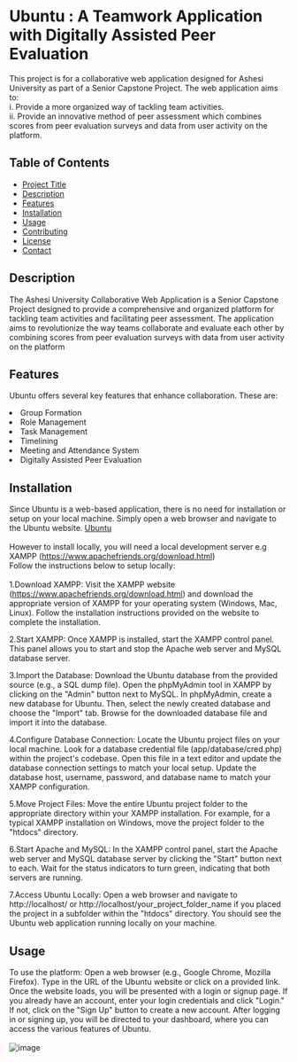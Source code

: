 # Ubuntu : A Teamwork Application with Digitally Assisted Peer Evaluation

This project is for a collaborative web application designed for Ashesi University as part of a Senior Capstone Project. The web application aims to:<br>
i. Provide a more organized way of tackling team activities.<br>
ii. Provide an innovative method of peer assessment which combines scores from peer evaluation surveys and data from user activity on the platform.

## Table of Contents

- [Project Title](#project-title)
- [Description](#description)
- [Features](#features)
- [Installation](#installation)
- [Usage](#usage)
- [Contributing](#contributing)
- [License](#license)
- [Contact](#contact)

## Description
The Ashesi University Collaborative Web Application is a Senior Capstone Project designed to provide a comprehensive and organized platform for tackling team activities and facilitating peer assessment. The application aims to revolutionize the way teams collaborate and evaluate each other by combining scores from peer evaluation surveys with data from user activity on the platform

## Features

Ubuntu offers several key features that enhance collaboration. These are:
<br>
<li>Group Formation</li>
<li>Role Management</li>
<li>Task Management</li>
<li>Timelining </li>
<li>Meeting and Attendance System</li>
<li>Digitally Assisted Peer Evaluation</li>

## Installation
Since Ubuntu is a web-based application, there is no need for installation or setup on your local machine. Simply open a web browser and navigate to the Ubuntu website. <a href = "www.ubuntuapp.herokuapp.com">Ubuntu</a>
<br>
<br>
However to install locally, you will need a local development server e.g XAMPP (https://www.apachefriends.org/download.html)
<br>
Follow the instructions below to setup locally:
<br>
<br>
1.Download XAMPP: Visit the XAMPP website (https://www.apachefriends.org/download.html) and download the appropriate version of XAMPP for your operating system (Windows, Mac, Linux). Follow the installation instructions provided on the website to complete the installation.

2.Start XAMPP: Once XAMPP is installed, start the XAMPP control panel. This panel allows you to start and stop the Apache web server and MySQL database server.

3.Import the Database: Download the Ubuntu database from the provided source (e.g., a SQL dump file). Open the phpMyAdmin tool in XAMPP by clicking on the "Admin" button next to MySQL. In phpMyAdmin, create a new database for Ubuntu. Then, select the newly created database and choose the "Import" tab. Browse for the downloaded database file and import it into the database.

4.Configure Database Connection: Locate the Ubuntu project files on your local machine. Look for a database credential file (app/database/cred.php) within the project's codebase. Open this file in a text editor and update the database connection settings to match your local setup. Update the database host, username, password, and database name to match your XAMPP configuration.

5.Move Project Files: Move the entire Ubuntu project folder to the appropriate directory within your XAMPP installation. For example, for a typical XAMPP installation on Windows, move the project folder to the "htdocs" directory.

6.Start Apache and MySQL: In the XAMPP control panel, start the Apache web server and MySQL database server by clicking the "Start" button next to each. Wait for the status indicators to turn green, indicating that both servers are running.

7.Access Ubuntu Locally: Open a web browser and navigate to http://localhost/ or http://localhost/your_project_folder_name if you placed the project in a subfolder within the "htdocs" directory. You should see the Ubuntu web application running locally on your machine.


## Usage

To use the platform:
Open a web browser (e.g., Google Chrome, Mozilla Firefox).
Type in the URL of the Ubuntu website or click on a provided link.
Once the website loads, you will be presented with a login or signup page.
If you already have an account, enter your login credentials and click "Login." If not, click on the "Sign Up" button to create a new account.
After logging in or signing up, you will be directed to your dashboard, where you can access the various features of Ubuntu.
<br>
<br>
![image](https://github.com/Ashesi-Org/ubuntu_philip_amarteyfio_applied_project/assets/77846610/47f6f7d4-7324-4387-8567-1ee26ef67d56)




